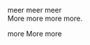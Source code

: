 <div lang="nl">
meer meer meer 
</div>

<div lang="en">
More more more more.

more More more
</div>

